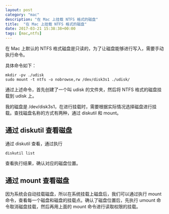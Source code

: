 ```yaml
---
layout: post
category: "mac"
description: "在 Mac 上挂载 NTFS 格式的磁盘"
title:  "在 Mac 上挂载 NTFS 格式的磁盘"
date: 2017-03-21 15:38:38+00:00
tags: [mac,ntfs]
---
```


在 Mac 上默认的 NTFS 格式磁盘是只读的，为了让磁盘能够进行写入，需要手动执行命令。

具体命令如下：

```
mkdir -pv ./udisk
sudo mount -t ntfs -o nobrowse,rw /dev/disk3s1 ./udisk/
```

通过上述命令，首先创建了一个叫 udisk 的文件夹，然后将 NTFS 格式的磁盘挂载到 udisk 上。

我的磁盘是 /dev/disk3s1，在进行挂载时，需要根据实际情况选择磁盘进行挂载。查找磁盘名称的方式有两种，通过 diskutil 和 mount。

## 通过 diskutil 查看磁盘

通过 diskutil 查看，通过执行

```
diskutil list
```

查看执行结果，确认对应的磁盘位置。

## 通过 mount 查看磁盘

因为系统会自动挂载磁盘，所以在系统挂载上磁盘后，我们可以通过执行 mount 命令，查看每一个磁盘和磁盘的挂载点。确认了磁盘位置后，先执行 umount 命令取消磁盘挂载，然后再用上面的 mount 命令进行读取权限的挂载。
